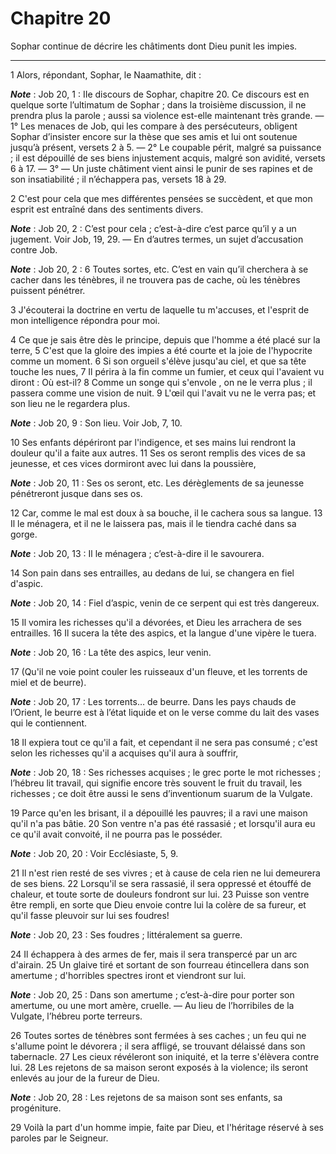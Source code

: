 # Chapitre 20

Sophar continue de décrire les châtiments dont Dieu punit les impies.

***

1 Alors, répondant, Sophar, le Naamathite, dit :

***Note*** :  Job 20, 1 : IIe discours de Sophar, chapitre 20. Ce discours est en quelque sorte l’ultimatum de Sophar ; dans la troisième discussion, il ne prendra plus la parole ; aussi sa violence est-elle maintenant très grande. ― 1° Les menaces de Job, qui les compare à des persécuteurs, obligent Sophar d’insister encore sur la thèse que ses amis et lui ont soutenue jusqu’à présent, versets 2 à 5. ― 2° Le coupable périt, malgré sa puissance ; il est dépouillé de ses biens injustement acquis, malgré son avidité, versets 6 à 17. ― 3° ― Un juste châtiment vient ainsi le punir de ses rapines et de son insatiabilité ; il n’échappera pas, versets 18 à 29.


2 C'est pour cela que mes différentes pensées se succèdent, et que mon esprit est entraîné dans des sentiments divers.

***Note*** :  Job 20, 2 : C’est pour cela ; c’est-à-dire c’est parce qu’il y a un jugement. Voir Job, 19, 29. ― En d’autres termes, un sujet d’accusation contre Job.

***Note*** :  Job 20, 2 : 6 Toutes sortes, etc. C’est en vain qu’il cherchera à se cacher dans les ténèbres, il ne trouvera pas de cache, où les ténèbres puissent pénétrer.

3 J'écouterai la doctrine en vertu de laquelle tu m'accuses, et l'esprit de mon intelligence répondra pour moi.


4 Ce que je sais être dès le principe, depuis que l'homme a été placé sur la terre, 5 C'est que la gloire des impies a été courte et la joie de l'hypocrite comme un moment. 6 Si son orgueil s'élève jusqu'au ciel, et que sa tête touche les nues, 7 Il périra à la fin comme un fumier, et ceux qui l'avaient vu diront : Où est-il? 8 Comme un songe qui s'envole , on ne le verra plus ; il passera comme une vision de nuit. 9 L'œil qui l'avait vu ne le verra pas; et son lieu ne le regardera plus.

***Note*** :  Job 20, 9 : Son lieu. Voir Job, 7, 10.

10 Ses enfants dépériront par l'indigence, et ses mains lui rendront la douleur qu'il a faite aux autres. 11 Ses os seront remplis des vices de sa jeunesse, et ces vices dormiront avec lui dans la poussière,

***Note*** :  Job 20, 11 : Ses os seront, etc. Les dérèglements de sa jeunesse pénétreront jusque dans ses os.

12 Car, comme le mal est doux à sa bouche, il le cachera sous sa langue. 13 Il le ménagera, et il ne le laissera pas, mais il le tiendra caché dans sa gorge.

***Note*** :  Job 20, 13 : Il le ménagera ; c’est-à-dire il le savourera.

14 Son pain dans ses entrailles, au dedans de lui, se changera en fiel d'aspic.

***Note*** :  Job 20, 14 : Fiel d’aspic, venin de ce serpent qui est très dangereux.

15 Il vomira les richesses qu'il a dévorées, et Dieu les arrachera de ses entrailles. 16 Il sucera la tête des aspics, et la langue d'une vipère le tuera.

***Note*** :  Job 20, 16 : La tête des aspics, leur venin.

17 (Qu'il ne voie point couler les ruisseaux d'un fleuve, et les torrents de miel et de beurre).

***Note*** :  Job 20, 17 : Les torrents… de beurre. Dans les pays chauds de l’Orient, le beurre est à l’état liquide et on le verse comme du lait des vases qui le contiennent.

18 Il expiera tout ce qu'il a fait, et cependant il ne sera pas consumé ; c'est selon les richesses qu'il a acquises qu'il aura à souffrir,

***Note*** :  Job 20, 18 : Ses richesses acquises ; le grec porte le mot richesses ; l’hébreu lit travail, qui signifie encore très souvent le fruit du travail, les richesses ; ce doit être aussi le sens d’inventionum suarum de la Vulgate.

19 Parce qu'en les brisant, il a dépouillé les pauvres; il a ravi une maison qu'il n'a pas bâtie. 20 Son ventre n'a pas été rassasié ; et lorsqu'il aura eu ce qu'il avait convoité, il ne pourra pas le posséder.

***Note*** :  Job 20, 20 : Voir Ecclésiaste, 5, 9.

21 Il n'est rien resté de ses vivres ; et à cause de cela rien ne lui demeurera de ses biens. 22 Lorsqu'il se sera rassasié, il sera oppressé et étouffé de chaleur, et toute sorte de douleurs fondront sur lui. 23 Puisse son ventre être rempli, en sorte que Dieu envoie contre lui la colère de sa fureur, et qu'il fasse pleuvoir sur lui ses foudres!

***Note*** :  Job 20, 23 : Ses foudres ; littéralement sa guerre.

24 Il échappera à des armes de fer, mais il sera transpercé par un arc d'airain. 25 Un glaive tiré et sortant de son fourreau étincellera dans son amertume ; d'horribles spectres iront et viendront sur lui.

***Note*** :  Job 20, 25 : Dans son amertume ; c’est-à-dire pour porter son amertume, ou une mort amère, cruelle. ― Au lieu de l’horribiles de la Vulgate, l’hébreu porte terreurs.

26 Toutes sortes de ténèbres sont fermées à ses caches ; un feu qui ne s'allume point le dévorera ; il sera affligé, se trouvant délaissé dans son tabernacle. 27 Les cieux révéleront son iniquité, et la terre s'élèvera contre lui. 28 Les rejetons de sa maison seront exposés à la violence; ils seront enlevés au jour de la fureur de Dieu.

***Note*** :  Job 20, 28 : Les rejetons de sa maison sont ses enfants, sa progéniture.


29 Voilà la part d'un homme impie, faite par Dieu, et l'héritage réservé à ses paroles par le Seigneur.

